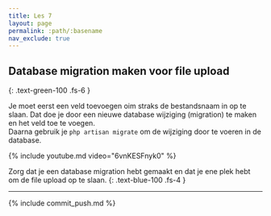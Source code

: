 ```yaml
---
title: Les 7
layout: page
permalink: :path/:basename
nav_exclude: true
---
```


## Database migration maken voor file upload
{: .text-green-100 .fs-6 }

Je moet eerst een veld toevoegen oim straks de bestandsnaam in op te slaan.  Dat doe je door een nieuwe database wijziging (migration) te maken en het veld toe te voegen.  
Daarna gebruik je `php artisan migrate` om de wijziging door te voeren in de database.

{% include youtube.md video="6vnKESFnyk0" %}

Zorg dat je een database migration hebt gemaakt en dat je ene plek hebt om de file upload op te slaan.
{: .text-blue-100 .fs-4 }

---

{% include commit_push.md %}


